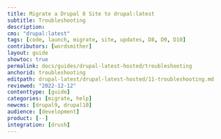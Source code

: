 ```yaml
---
title: Migrate a Drupal 8 Site to drupal:latest
subtitle: Troubleshooting
description: 
cms: "drupal:latest"
tags: [code, launch, migrate, site, updates, D8, D9, D10]
contributors: [wordsmither]
layout: guide
showtoc: true
permalink: docs/guides/drupal-latest-hosted/troubleshooting
anchorid: troubleshooting
editpath: drupal-latest/drupal-latest-hosted/11-troubleshooting.md
reviewed: "2022-12-12"
contenttype: [guide]
categories: [migrate, help]
newcms: [drupal9, drupal10]
audience: [development]
product: [--]
integration: [drush]
---
```


<Partial file="drupal-latest/troubleshooting-drush.md" />

<Partial file="drupal-latest/troubleshooting-general.md" />